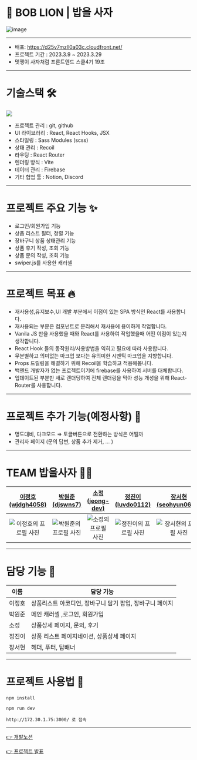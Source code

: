 # 🦁 BOB LION | 밥을 사자

![image](https://ifh.cc/g/Dw4qJo.png)

---

- 배포: https://d25v7mzll0a03c.cloudfront.net/
- 프로젝트 기간 : 2023.3.9 ~ 2023.3.29
- 멋쟁이 사자처럼 프론트엔드 스쿨4기 19조

---

# 기술스택 🛠

<p herf="https://skillicons.dev">
  <img src="https://skillicons.dev/icons?i=react,js,html,css,sass,firebase,figma,github&perline=20"/>
</p>

- 프로젝트 관리 : git, github
- UI 라이브러리 : React, React Hooks, JSX
- 스타일링 : Sass Modules (scss)
- 상태 관리 : Recoil
- 라우팅 : React Router
- 렌더링 방식 : Vite
- 데이터 관리 : Firebase
- 기타 협업 툴 : Notion, Discord

---

# 프로젝트 주요 기능 ✨

- 로그인/회원가입 기능
- 상품 리스트 필터, 정렬 기능
- 장바구니 상품 상태관리 기능
- 상품 후기 작성, 조회 기능
- 상품 문의 작성, 조회 기능
- swiper.js를 사용한 캐러셀

---

# 프로젝트 목표 🔥

- 재사용성,유지보수,UI 개발 부분에서 이점이 있는 SPA 방식인 React를 사용합니다.
- 재사용되는 부분은 컴포넌트로 분리해서 재사용에 용이하게 작업합니다.
- Vanila JS 만을 사용했을 때와 React를 사용하여 작업했을때 어떤 이점이 있는지 생각합니다.
- React Hook 들의 동작원리/사용방법을 익히고 필요에 따라 사용합니다.
- 무분별하고 의미없는 마크업 보다는 유의미한 시멘틱 마크업을 지향합니다.
- Props 드릴링을 해결하기 위해 Recoil을 학습하고 적용해봅니다.
- 백엔드 개발자가 없는 프로젝트이기에 firebase를 사용하여 서버를 대체합니다.
- 업데이트된 부분만 새로 렌더딩하여 전체 렌더링을 막아 성능 개성을 위해 React-Router를 사용합니다.

---

# 프로젝트 추가 기능(예정사항) 👊

- 명도대비, 다크모드 ⇒ 토글버튼으로 전환하는 방식은 어떨까
- 관리자 페이지 (문의 답변, 상품 추가 제거, … )

---

# TEAM 밥을사자 🧑‍💻

|               [이정호(wjdgh4058)](https://github.com/wjdgh4058)               |                 [박원준(djswns7)](https://github.com/djswns7)                 |               [소정(jeong-dev)](https://github.com/jeong-dev)                |               [정진이(luvdo0112)](https://github.com/luvdo0112)               |             [장서현(seohyun0620)](https://github.com/seohyun0620)             |
| :---------------------------------------------------------------------------: | :---------------------------------------------------------------------------: | :--------------------------------------------------------------------------: | :---------------------------------------------------------------------------: | :---------------------------------------------------------------------------: |
| ![이정호의 프로필 사진](https://avatars.githubusercontent.com/u/66310772?v=4) | ![박원준의 프로필 사진](https://avatars.githubusercontent.com/u/72201211?v=4) | ![소정의 프로필 사진](https://avatars.githubusercontent.com/u/119641111?v=4) | ![정진이의 프로필 사진](https://avatars.githubusercontent.com/u/60957961?v=4) | ![장서현의 프로필 사진](https://avatars.githubusercontent.com/u/52877992?v=4) |

---

# 담당 기능 📍

| 이름   | 담당 기능                                                |
| ------ | -------------------------------------------------------- |
| 이정호 | 상품리스트 아코디언, 장바구니 담기 팝업, 장바구니 페이지 |
| 박원준 | 메인 캐러셀 ,로그인, 회원가입                            |
| 소정   | 상품상세 페이지, 문의, 후기                              |
| 정진이 | 상품 리스트 페이지네이션, 상품상세 페이지                |
| 장서현 | 헤더, 푸터, 탑배너                                       |

---

# 프로젝트 사용법 🚀

```
npm install
```

```
npm run dev
```

```
http://172.30.1.75:3000/ 로 접속
```

---

[👉 개발노션](https://www.notion.so/b88eabcec9c24808abd1bc5c6e9afc07)

[👉 프로젝트 발표](https://www.miricanvas.com/v/11w50vn)

